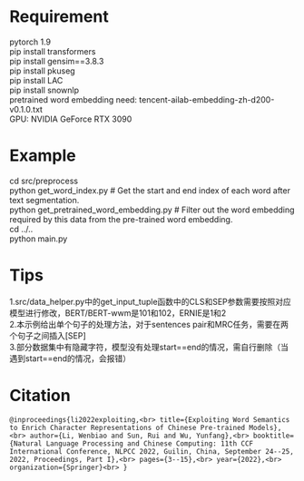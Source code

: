 # Requirement
pytorch 1.9<br>
pip install transformers<br>
pip install gensim==3.8.3<br>
pip install pkuseg<br>
pip install LAC<br>
pip install snownlp<br>
pretrained word embedding need: tencent-ailab-embedding-zh-d200-v0.1.0.txt<br>
GPU: NVIDIA GeForce RTX 3090

# Example
cd src/preprocess<br>
python get_word_index.py  # Get the start and end index of each word after text segmentation.<br>
python get_pretrained_word_embedding.py  # Filter out the word embedding required by this data from the pre-trained word embedding.<br>
cd ../..<br>
python main.py

# Tips
1.src/data_helper.py中的get_input_tuple函数中的CLS和SEP参数需要按照对应模型进行修改，BERT/BERT-wwm是101和102，ERNIE是1和2<br>
2.本示例给出单个句子的处理方法，对于sentences pair和MRC任务，需要在两个句子之间插入[SEP]<br>
3.部分数据集中有隐藏字符，模型没有处理start==end的情况，需自行删除（当遇到start==end的情况，会报错）<br>

# Citation
`@inproceedings{li2022exploiting,<br>
  title={Exploiting Word Semantics to Enrich Character Representations of Chinese Pre-trained Models},<br>
  author={Li, Wenbiao and Sun, Rui and Wu, Yunfang},<br>
  booktitle={Natural Language Processing and Chinese Computing: 11th CCF International Conference, NLPCC 2022, Guilin, China, September 24--25, 2022, Proceedings, Part I},<br>
  pages={3--15},<br>
  year={2022},<br>
  organization={Springer}<br>
}`

